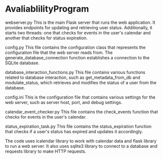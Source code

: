 # AvaliablilityProgram
webserver.py
This is the main Flask server that runs the web application. It provides endpoints for updating and retrieving user status. Additionally, it starts two threads: one that checks for events in the user's calendar and another that checks for status expiration.

config.py
This file contains the configuration class that represents the configuration file that the web server reads from. The generate_database_connection function establishes a connection to the SQLite database.

database_interaction_functions.py
This file contains various functions related to database interaction, such as get_metadata_from_db and modulate_status, which retrieves and modifies the status of a user from the database.

config.ini
This is the configuration file that contains various settings for the web server, such as server host, port, and debug settings.

calendar_event_checker.py
This file contains the check_events function that checks for events in the user's calendar.

status_expiration_task.py
This file contains the status_expiration function that checks if a user's status has expired and updates it accordingly.

The code uses icalendar library to work with calendar data and flask library to run a web server. It also uses sqlite3 library to connect to a database and requests library to make HTTP requests.
